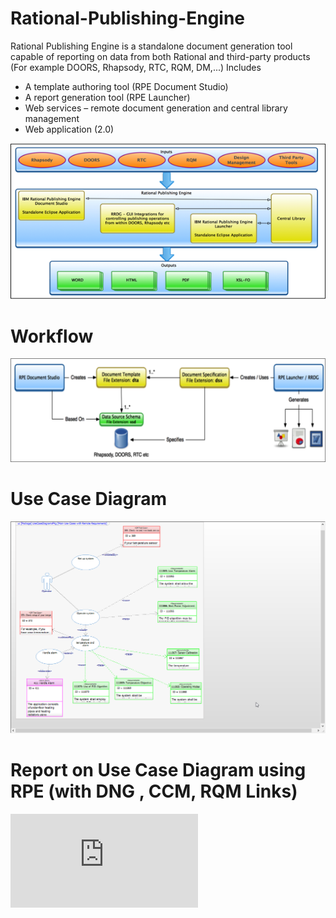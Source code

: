 # Rational-Publishing-Engine

Rational Publishing Engine is a standalone document generation tool capable of reporting on data from both Rational and third-party products (For example DOORS, Rhapsody, RTC, RQM, DM,...)
Includes
+ A template authoring tool (RPE Document Studio)
+ A report generation tool (RPE Launcher)
+ Web services – remote document generation and central library management
+ Web application (2.0)

![](https://github.com/YashzAlphaGeek/Rational-Publishing-Engine/blob/main/Images/RPE_Inputs_Outputs.png)

# Workflow

![](https://github.com/YashzAlphaGeek/Rational-Publishing-Engine/blob/main/Images/RPE_Workflow.png)

# Use Case Diagram

![](https://github.com/YashzAlphaGeek/Rational-Publishing-Engine/blob/main/Images/WaterHeaterTempControlSystem_UseCaseDiagram.png)

# Report on Use Case Diagram using RPE (with DNG , CCM, RQM Links)

![](https://github.com/YashzAlphaGeek/Rational-Publishing-Engine/blob/main/Template/Template/UseCases.pdf)



